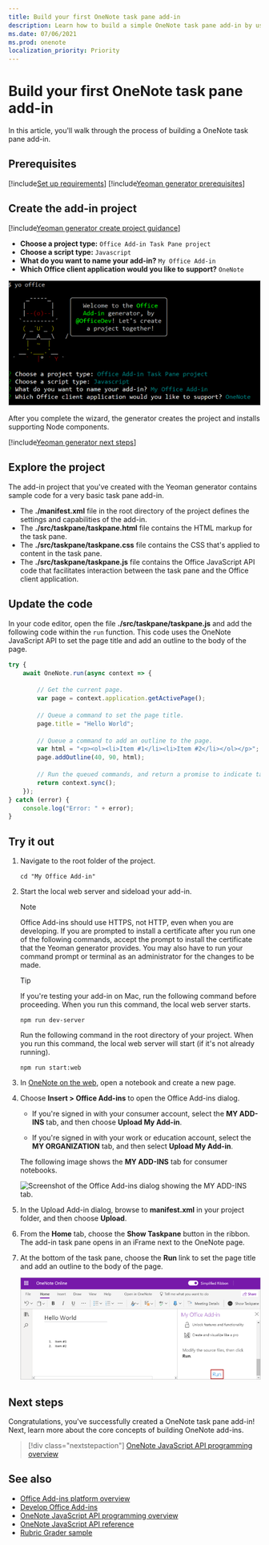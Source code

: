 ```yaml
---
title: Build your first OneNote task pane add-in
description: Learn how to build a simple OneNote task pane add-in by using the Office JS API.
ms.date: 07/06/2021
ms.prod: onenote
localization_priority: Priority
---
```


# Build your first OneNote task pane add-in

In this article, you'll walk through the process of building a OneNote task pane add-in.

## Prerequisites

[!include[Set up requirements](../includes/set-up-dev-environment-beforehand.md)]
[!include[Yeoman generator prerequisites](../includes/quickstart-yo-prerequisites.md)]

## Create the add-in project

[!include[Yeoman generator create project guidance](../includes/yo-office-command-guidance.md)]

- **Choose a project type:** `Office Add-in Task Pane project`
- **Choose a script type:** `Javascript`
- **What do you want to name your add-in?** `My Office Add-in`
- **Which Office client application would you like to support?** `OneNote`

![Screenshot showing the prompts and answers for the Yeoman generator in a command line interface.](../images/yo-office-onenote.png)

After you complete the wizard, the generator creates the project and installs supporting Node components.

[!include[Yeoman generator next steps](../includes/yo-office-next-steps.md)]

## Explore the project

The add-in project that you've created with the Yeoman generator contains sample code for a very basic task pane add-in.

- The **./manifest.xml** file in the root directory of the project defines the settings and capabilities of the add-in.
- The **./src/taskpane/taskpane.html** file contains the HTML markup for the task pane.
- The **./src/taskpane/taskpane.css** file contains the CSS that's applied to content in the task pane.
- The **./src/taskpane/taskpane.js** file contains the Office JavaScript API code that facilitates interaction between the task pane and the Office client application.

## Update the code

In your code editor, open the file **./src/taskpane/taskpane.js** and add the following code within the `run` function. This code uses the OneNote JavaScript API to set the page title and add an outline to the body of the page.

```js
try {
    await OneNote.run(async context => {

        // Get the current page.
        var page = context.application.getActivePage();

        // Queue a command to set the page title.
        page.title = "Hello World";

        // Queue a command to add an outline to the page.
        var html = "<p><ol><li>Item #1</li><li>Item #2</li></ol></p>";
        page.addOutline(40, 90, html);

        // Run the queued commands, and return a promise to indicate task completion.
        return context.sync();
    });
} catch (error) {
    console.log("Error: " + error);
}
```

## Try it out

1. Navigate to the root folder of the project.

    ```command&nbsp;line
    cd "My Office Add-in"
    ```

2. Start the local web server and sideload your add-in.

    > [!NOTE]
    > Office Add-ins should use HTTPS, not HTTP, even when you are developing. If you are prompted to install a certificate after you run one of the following commands, accept the prompt to install the certificate that the Yeoman generator provides. You may also have to run your command prompt or terminal as an administrator for the changes to be made.

    > [!TIP]
    > If you're testing your add-in on Mac, run the following command before proceeding. When you run this command, the local web server starts.
    >
    > ```command&nbsp;line
    > npm run dev-server
    > ```

    Run the following command in the root directory of your project. When you run this command, the local web server will start (if it's not already running).

    ```command&nbsp;line
    npm run start:web
    ```

3. In [OneNote on the web](https://www.onenote.com/notebooks), open a notebook and create a new page.

4. Choose **Insert > Office Add-ins** to open the Office Add-ins dialog.

    - If you're signed in with your consumer account, select the **MY ADD-INS** tab, and then choose **Upload My Add-in**.

    - If you're signed in with your work or education account, select the **MY ORGANIZATION** tab, and then select **Upload My Add-in**.

    The following image shows the **MY ADD-INS** tab for consumer notebooks.

    ![Screenshot of the Office Add-ins dialog showing the MY ADD-INS tab.](../images/onenote-office-add-ins-dialog.png)

5. In the Upload Add-in dialog, browse to **manifest.xml** in your project folder, and then choose **Upload**.

6. From the **Home** tab, choose the **Show Taskpane** button in the ribbon. The add-in task pane opens in an iFrame next to the OneNote page.

7. At the bottom of the task pane, choose the **Run** link to set the page title and add an outline to the body of the page.

    ![Screenshot showing the add-in built from this walkthrough: Show Taskpane ribbon button and task pane in OneNote.](../images/onenote-first-add-in-4.png)

## Next steps

Congratulations, you've successfully created a OneNote task pane add-in! Next, learn more about the core concepts of building OneNote add-ins.

> [!div class="nextstepaction"]
> [OneNote JavaScript API programming overview](../onenote/onenote-add-ins-programming-overview.md)

## See also

- [Office Add-ins platform overview](../overview/office-add-ins.md)
- [Develop Office Add-ins](../develop/develop-overview.md)
- [OneNote JavaScript API programming overview](../onenote/onenote-add-ins-programming-overview.md)
- [OneNote JavaScript API reference](../reference/overview/onenote-add-ins-javascript-reference.md)
- [Rubric Grader sample](https://github.com/OfficeDev/OneNote-Add-in-Rubric-Grader)
